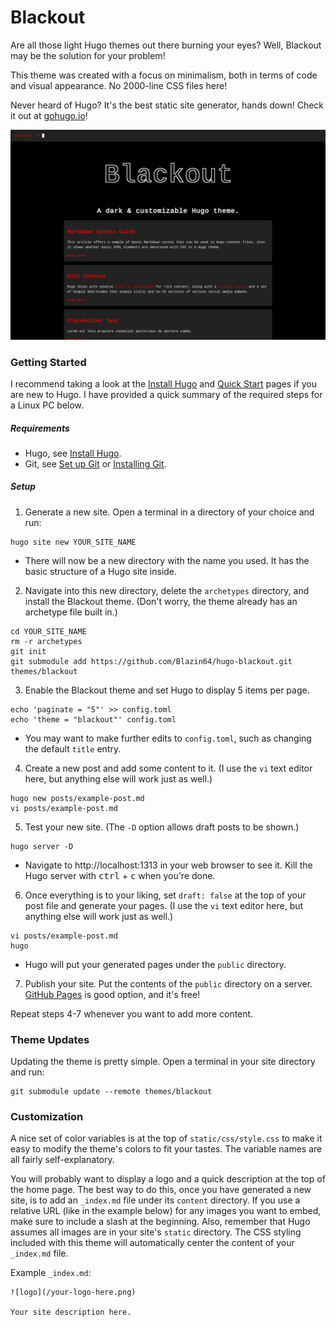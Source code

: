 # Blackout

Are all those light Hugo themes out there burning your eyes? Well, Blackout may be the solution for your problem!

This theme was created with a focus on minimalism, both in terms of code and visual appearance. No 2000-line CSS files here!

Never heard of Hugo? It's the best static site generator, hands down! Check it out at [gohugo.io](https://gohugo.io/)!

![screenshot](https://raw.githubusercontent.com/Blazin64/hugo-blackout/master/images/screenshot.png)

### Getting Started

I recommend taking a look at the [Install Hugo](https://gohugo.io/getting-started/installing) and [Quick Start](https://gohugo.io/getting-started/quick-start) pages if you are new to Hugo. I have provided a quick summary of the required steps for a Linux PC below.

##### Requirements
 * Hugo, see [Install Hugo](https://gohugo.io/getting-started/installing).
 * Git, see [Set up Git](https://help.github.com/en/github/getting-started-with-github/set-up-git) or [Installing Git](https://gist.github.com/derhuerst/1b15ff4652a867391f03).

##### Setup

1. Generate a new site. Open a terminal in a directory of your choice and run:
```
hugo site new YOUR_SITE_NAME
```
  * There will now be a new directory with the name you used. It has the basic structure of a Hugo site inside.

2. Navigate into this new directory, delete the `archetypes` directory, and install the Blackout theme. (Don't worry, the theme already has an archetype file built in.)
```
cd YOUR_SITE_NAME
rm -r archetypes
git init
git submodule add https://github.com/Blazin64/hugo-blackout.git themes/blackout
```

3. Enable the Blackout theme and set Hugo to display 5 items per page.
```
echo 'paginate = "5"' >> config.toml
echo 'theme = "blackout"' config.toml
```
  * You may want to make further edits to `config.toml`, such as changing the default `title` entry.

4. Create a new post and add some content to it. (I use the `vi` text editor here, but anything else will work just as well.)
```
hugo new posts/example-post.md
vi posts/example-post.md
```

5. Test your new site. (The `-D` option allows draft posts to be shown.)
```
hugo server -D
```
  * Navigate to http://localhost:1313 in your web browser to see it. Kill the Hugo server with <kbd>ctrl</kbd> + <kbd>c</kbd> when you're done.

6. Once everything is to your liking, set `draft: false` at the top of your post file and generate your pages. (I use the `vi` text editor here, but anything else will work just as well.)
```
vi posts/example-post.md
hugo
```
  * Hugo will put your generated pages under the `public` directory.

7. Publish your site. Put the contents of the `public` directory on a server. [GitHub Pages](https://pages.github.com/) is good option, and it's free!

Repeat steps 4-7 whenever you want to add more content.


### Theme Updates

Updating the theme is pretty simple. Open a terminal in your site directory and run:
```
git submodule update --remote themes/blackout
```

### Customization

A nice set of color variables is at the top of `static/css/style.css` to make it easy to modify the theme's colors to fit your tastes. The variable names are all fairly self-explanatory.

You will probably want to display a logo and a quick description at the top of the home page. The best way to do this, once you have generated a new site, is to add an `_index.md` file under its `content` directory. If you use a relative URL (like in the example below) for any images you want to embed, make sure to include a slash at the beginning. Also, remember that Hugo assumes all images are in your site's `static` directory. The CSS styling included with this theme will automatically center the content of your `_index.md` file.

Example `_index.md`:
```
![logo](/your-logo-here.png)

Your site description here.
```
